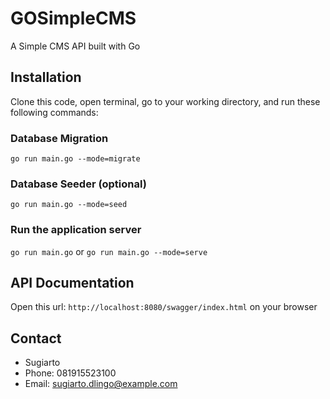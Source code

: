 # GOSimpleCMS
A Simple CMS API built with Go

## Installation
Clone this code, open terminal, go to your working directory, and run these following commands:
### Database Migration
`go run main.go --mode=migrate`
### Database Seeder (optional)
`go run main.go --mode=seed`
### Run the application server
`go run main.go` or `go run main.go --mode=serve`

## API Documentation
Open this url: `http://localhost:8080/swagger/index.html` on your browser

## Contact
- Sugiarto
- Phone: 081915523100
- Email: sugiarto.dlingo@example.com